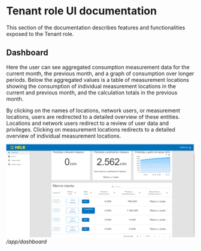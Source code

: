 # Tenant role UI documentation

This section of the documentation describes features and functionalities exposed
to the Tenant role.

## Dashboard

Here the user can see aggregated consumption measurement data for the current
month, the previous month, and a graph of consumption over longer periods. Below
the aggregated values is a table of measurement locations showing the
consumption of individual measurement locations in the current and previous
month, and the calculation totals in the previous month.

By clicking on the names of locations, network users, or measurement locations,
users are redirected to a detailed overview of these entities. Locations and
network users redirect to a review of user data and privileges. Clicking on
measurement locations redirects to a detailed overview of individual measurement
locations.

![Dashboard](docs/en/assets/dashboard.png) _/app/dashboard_
